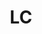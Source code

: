 ---
published:  false
post_id:    2019-LC
title:      LC
images:
  - ext:    01.jpg
    asp:    3-4
    dim:    50
    dir:    h
---